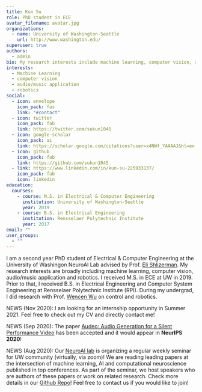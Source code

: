 ```yaml
---
title: Kun Su
role: PhD student in ECE
avatar_filename: avatar.jpg
organizations:
  - name: University of Washington-Seattle
    url: http://www.washington.edu/
superuser: true
authors:
  - admin
bio: My research interests include machine learning, computer vision, audio/music application, robotics.
interests:
  - Machine Learning
  - computer vision
  - audio/music application
  - robotics
social:
  - icon: envelope
    icon_pack: fas
    link: "#contact"
  - icon: twitter
    icon_pack: fab
    link: https://twitter.com/sukun1045
  - icon: google-scholar
    icon_pack: ai
    link: https://scholar.google.com/citations?user=x4NWf_YAAAAJ&hl=en
  - icon: github
    icon_pack: fab
    link: https://github.com/sukun1045
  - link: https://www.linkedin.com/in/kun-su-225933137/
    icon_pack: fab
    icon: linkedin
education:
  courses:
    - course: M.S. in Electrical & Computer Engineering
      institution: University of Washington-Seattle
      year: 2019
    - course: B.S. in Electrical Engineering
      institution: Rensselaer Polytechnic Institute
      year: 2017
email: ""
user_groups:
  - ""
---
```

I am a second year PhD student of Electrical & Computer Engineering at the University of Washingon NeuroAI Lab advised by Prof. [Eli Shlizerman](http://faculty.washington.edu/shlizee/). My research interests are broadly including machine learning, computer vision, audio/music application and robotics. I received M.S. in ECE at UW in 2019. Prior to that, I received B.S. in Electrical Engineering and Computer System Engineering at Rensselaer Polytechnic Institute (RPI). During my undergrad, I did research with Prof. [Wencen Wu](https://sites.google.com/a/sjsu.edu/wencen-wu/home) on control and robotics.

NEWS (Nov 2020): I am looking for an internship opportunity in Summer 2021. Feel free to check out my CV and directly contact me!

NEWS (Sep 2020): The paper [Audeo: Audio Generation for a Silent Performance Video](https://arxiv.org/pdf/2006.14348.pdf) has been accepted and it would appear in **NeurIPS 2020**!

NEWS (Aug 2020): Our [NeuroAI lab](http://faculty.washington.edu/shlizee/) is organizing a regular weekly seminar for UW community (virtually, via zoom)! We are reading leading papers at the intersection of machine learning, AI and computational neuroscience published in top conferences. As part of the seminar, we host speakers who are authors of these papers or work on related research. Check more details in our [Github Repo](https://github.com/shlizee/NeuroAI)! Feel free to contact us if you would like to join!
